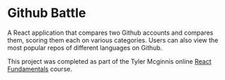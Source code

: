 # Github Battle
A React application that compares two Github accounts and compares them, scoring them each on various categories. Users can also view the most popular repos of different languages on Github.

This project was completed as part of the Tyler Mcginnis online [React Fundamentals](https://tylermcginnis.com/courses/) course.
